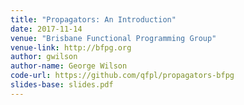 ```yaml
---
title: "Propagators: An Introduction"
date: 2017-11-14
venue: "Brisbane Functional Programming Group"
venue-link: http://bfpg.org
author: gwilson
author-name: George Wilson
code-url: https://github.com/qfpl/propagators-bfpg
slides-base: slides.pdf
---
```

